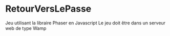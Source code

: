 # RetourVersLePasse
Jeu utilisant la libraire Phaser en Javascript
Le jeu doit être dans un serveur web de type Wamp

